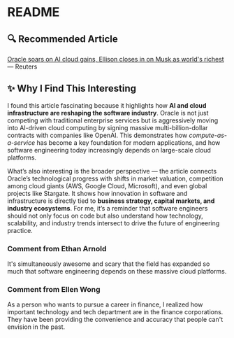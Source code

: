 # README

## 🔍 Recommended Article

[Oracle soars on AI cloud gains, Ellison closes in on Musk as world's richest](https://www.reuters.com/business/oracle-soars-ai-cloud-gains-ellison-closes-musk-worlds-richest-2025-09-10/) — Reuters

## ✨ Why I Find This Interesting

I found this article fascinating because it highlights how **AI and cloud infrastructure are reshaping the software industry**. Oracle is not just competing with traditional enterprise services but is aggressively moving into AI-driven cloud computing by signing massive multi-billion-dollar contracts with companies like OpenAI. This demonstrates how *compute-as-a-service* has become a key foundation for modern applications, and how software engineering today increasingly depends on large-scale cloud platforms.  

What’s also interesting is the broader perspective — the article connects Oracle’s technological progress with shifts in market valuation, competition among cloud giants (AWS, Google Cloud, Microsoft), and even global projects like Stargate. It shows how innovation in software and infrastructure is directly tied to **business strategy, capital markets, and industry ecosystems**. For me, it’s a reminder that software engineers should not only focus on code but also understand how technology, scalability, and industry trends intersect to drive the future of engineering practice.

### Comment from Ethan Arnold

It's simultaneously awesome and scary that the field has expanded so much that software engineering depends on these massive cloud platforms.

### Comment from Ellen Wong

As a person who wants to pursue a career in finance, I realized how important technology and tech department are in the finance corporations. They have been providing the convenience and accuracy that people can't envision in the past. 